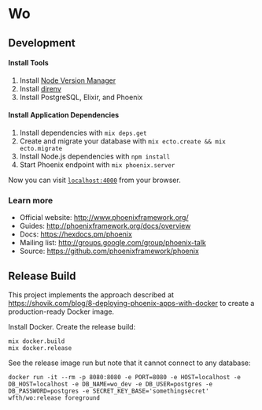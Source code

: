 # Wo

## Development

#### Install Tools

1. Install [Node Version Manager](https://github.com/creationix/nvm)
2. Install [direnv](https://direnv.net)
3. Install PostgreSQL, Elixir, and Phoenix

#### Install Application Dependencies

1. Install dependencies with `mix deps.get`
2. Create and migrate your database with `mix ecto.create && mix ecto.migrate`
3. Install Node.js dependencies with `npm install`
4. Start Phoenix endpoint with `mix phoenix.server`

Now you can visit [`localhost:4000`](http://localhost:4000) from your browser.

### Learn more

  * Official website: http://www.phoenixframework.org/
  * Guides: http://phoenixframework.org/docs/overview
  * Docs: https://hexdocs.pm/phoenix
  * Mailing list: http://groups.google.com/group/phoenix-talk
  * Source: https://github.com/phoenixframework/phoenix

## Release Build

This project implements the approach described at https://shovik.com/blog/8-deploying-phoenix-apps-with-docker to create a production-ready Docker image.

Install Docker. Create the release build:
```
mix docker.build
mix docker.release
```

See the release image run but note that it cannot connect to any database:
```
docker run -it --rm -p 8080:8080 -e PORT=8080 -e HOST=localhost -e DB_HOST=localhost -e DB_NAME=wo_dev -e DB_USER=postgres -e DB_PASSWORD=postgres -e SECRET_KEY_BASE='somethingsecret' wfth/wo:release foreground
```
